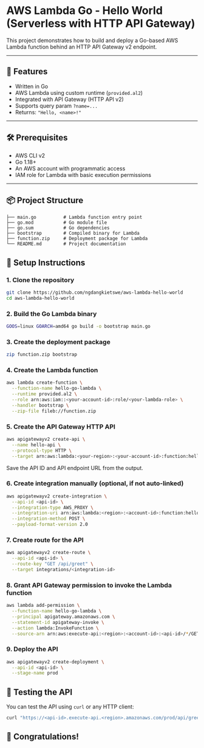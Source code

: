# AWS Lambda Go - Hello World (Serverless with HTTP API Gateway)

This project demonstrates how to build and deploy a Go-based AWS Lambda function behind an HTTP API Gateway v2 endpoint.

---

## 🚀 Features

- Written in Go
- AWS Lambda using custom runtime (`provided.al2`)
- Integrated with API Gateway (HTTP API v2)
- Supports query param `?name=...`
- Returns: `"Hello, <name>!"`

---

## 🛠️ Prerequisites

- AWS CLI v2
- Go 1.18+
- An AWS account with programmatic access
- IAM role for Lambda with basic execution permissions

---

## 📦 Project Structure

```
├── main.go          # Lambda function entry point
├── go.mod           # Go module file
├── go.sum           # Go dependencies
├── bootstrap        # Compiled binary for Lambda
├── function.zip     # Deployment package for Lambda
└── README.md        # Project documentation
```

## 📝 Setup Instructions

### 1. Clone the repository

```bash
git clone https://github.com/ngdangkietswe/aws-lambda-hello-world
cd aws-lambda-hello-world
```
### 2. Build the Go Lambda binary
```bash
GOOS=linux GOARCH=amd64 go build -o bootstrap main.go
```

### 3. Create the deployment package
```bash
zip function.zip bootstrap
```

### 4. Create the Lambda function
```bash
aws lambda create-function \
  --function-name hello-go-lambda \
  --runtime provided.al2 \
  --role arn:aws:iam::<your-account-id>:role/<your-lambda-role> \
  --handler bootstrap \
  --zip-file fileb://function.zip
```

### 5. Create the API Gateway HTTP API
```bash
aws apigatewayv2 create-api \
  --name hello-api \
  --protocol-type HTTP \
  --target arn:aws:lambda:<your-region>:<your-account-id>:function:hello-go-lambda
```
Save the API ID and API endpoint URL from the output.

### 6. Create integration manually (optional, if not auto-linked)
```bash
aws apigatewayv2 create-integration \
  --api-id <api-id> \
  --integration-type AWS_PROXY \
  --integration-uri arn:aws:lambda:<region>:<account-id>:function:hello-go-lambda \
  --integration-method POST \
  --payload-format-version 2.0
```

### 7. Create route for the API
```bash
aws apigatewayv2 create-route \
  --api-id <api-id> \
  --route-key "GET /api/greet" \
  --target integrations/<integration-id>
```

### 8. Grant API Gateway permission to invoke the Lambda function
```bash
aws lambda add-permission \
  --function-name hello-go-lambda \
  --principal apigateway.amazonaws.com \
  --statement-id apigateway-invoke \
  --action lambda:InvokeFunction \
  --source-arn arn:aws:execute-api:<region>:<account-id>:<api-id>/*/GET/api/greet
```

### 9. Deploy the API
```bash
aws apigatewayv2 create-deployment \
  --api-id <api-id> \
  --stage-name prod
```

## 🔗 Testing the API
You can test the API using `curl` or any HTTP client:

```bash
curl "https://<api-id>.execute-api.<region>.amazonaws.com/prod/api/greet?name=Kiet"
```

## 🎉 Congratulations!